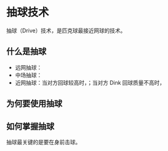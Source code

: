 # 抽球技术

抽球（Drive）技术，是匹克球最接近网球的技术。


## 什么是抽球

* 远网抽球：
* 中场抽球：
* 近网抽球：当对方回球较高时，；当对方 Dink 回球质量不高时，


## 为何要使用抽球

## 如何掌握抽球

抽球最关键的是要在身前击球。


